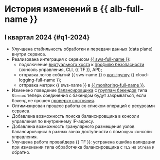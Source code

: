 # История изменений в {{ alb-full-name }}

## I квартал 2024 {#q1-2024}

* Улучшена стабильность обработки и передачи данных (data plane) внутри сервиса.
* Реализована интеграция с сервисом [{{ sws-full-name }}](../smartwebsecurity/):
  * подключение [виртуального хоста](./concepts/http-router.md#virtual-host) к [профилю безопасности](../smartwebsecurity/concepts/profiles.md) (консоль управления, CLI, {{ TF }}, API);
  * отправка логов событий {{ sws-name }} в [лог-группу](../logging/concepts/log-group.md) {{ cloud-logging-full-name }};
  * отправка метрик {{ sws-name }} в [{{ monitoring-full-name }}](../monitoring/).
* Изменено поведение [балансировщика](./concepts/application-load-balancer.md) с [группам бэкендов](./concepts/backend-group.md) типа `Stream`: теперь соединения c бэкендом будут закрываться, если бэкенд не прошел [проверку состояния](./concepts/backend-group.md#health-checks).
* Оптимизирован процесс работы со списком операций с ресурсами сервиса.
* Добавлена возможность поиска балансировщика в консоли управления по внутреннему IP-адресу.
* Добавлена возможность гранулярного размещения узлов балансировщика в разных зонах доступности с помощью консоли управления.
* Улучшена работа провайдера {{ TF }}: устранена ошибка валидации при изменении типа обработчика балансировщика с `TLS` на `Stream` и обратно.
